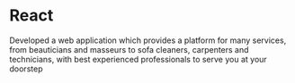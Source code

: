 # React
Developed a web application which provides a platform for many services, from beauticians and masseurs to sofa cleaners, carpenters and technicians, with best experienced professionals to serve you at your doorstep
